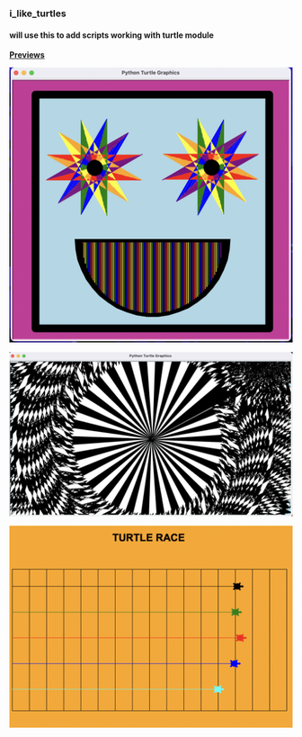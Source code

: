 ### i_like_turtles  

#### will use this to add scripts working with turtle module  

<ins>**Previews**</ins>  

![art](starry_eyed.png)  

![art](turtle_design.png)  

![race](turtle_race.png)
